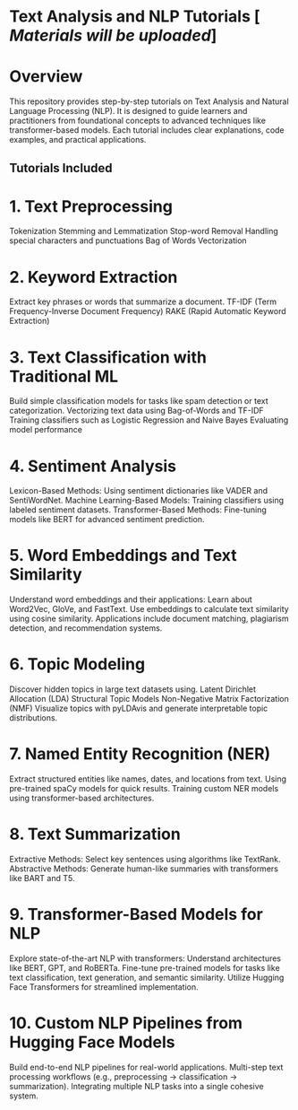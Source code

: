 # Text Analysis and NLP Tutorials [ _Materials will be uploaded_]

# Overview
This repository provides step-by-step tutorials on Text Analysis and Natural Language Processing (NLP). It is designed to guide learners and practitioners from foundational concepts to advanced techniques like transformer-based models. Each tutorial includes clear explanations, code examples, and practical applications.

## Tutorials Included

# 1. Text Preprocessing
Tokenization
Stemming and Lemmatization
Stop-word Removal
Handling special characters and punctuations
Bag of Words 
Vectorization 


# 2. Keyword Extraction
Extract key phrases or words that summarize a document.
TF-IDF (Term Frequency-Inverse Document Frequency)
RAKE (Rapid Automatic Keyword Extraction)

# 3. Text Classification with Traditional ML
Build simple classification models for tasks like spam detection or text categorization.
Vectorizing text data using Bag-of-Words and TF-IDF
Training classifiers such as Logistic Regression and Naive Bayes
Evaluating model performance

# 4. Sentiment Analysis
Lexicon-Based Methods: Using sentiment dictionaries like VADER and SentiWordNet.
Machine Learning-Based Models: Training classifiers using labeled sentiment datasets.
Transformer-Based Methods: Fine-tuning models like BERT for advanced sentiment prediction.

# 5. Word Embeddings and Text Similarity
Understand word embeddings and their applications: Learn about Word2Vec, GloVe, and FastText.
Use embeddings to calculate text similarity using cosine similarity.
Applications include document matching, plagiarism detection, and recommendation systems.

# 6. Topic Modeling
Discover hidden topics in large text datasets using. 
Latent Dirichlet Allocation (LDA)
Structural Topic Models 
Non-Negative Matrix Factorization (NMF)
Visualize topics with pyLDAvis and generate interpretable topic distributions.

# 7. Named Entity Recognition (NER)
Extract structured entities like names, dates, and locations from text.
Using pre-trained spaCy models for quick results.
Training custom NER models using transformer-based architectures.

# 8. Text Summarization
Extractive Methods: Select key sentences using algorithms like TextRank.
Abstractive Methods: Generate human-like summaries with transformers like BART and T5.

# 9. Transformer-Based Models for NLP
Explore state-of-the-art NLP with transformers:
Understand architectures like BERT, GPT, and RoBERTa.
Fine-tune pre-trained models for tasks like text classification, text generation, and semantic similarity.
Utilize Hugging Face Transformers for streamlined implementation.

# 10. Custom NLP Pipelines from Hugging Face Models 
Build end-to-end NLP pipelines for real-world applications.
Multi-step text processing workflows (e.g., preprocessing → classification → summarization).
Integrating multiple NLP tasks into a single cohesive system.
